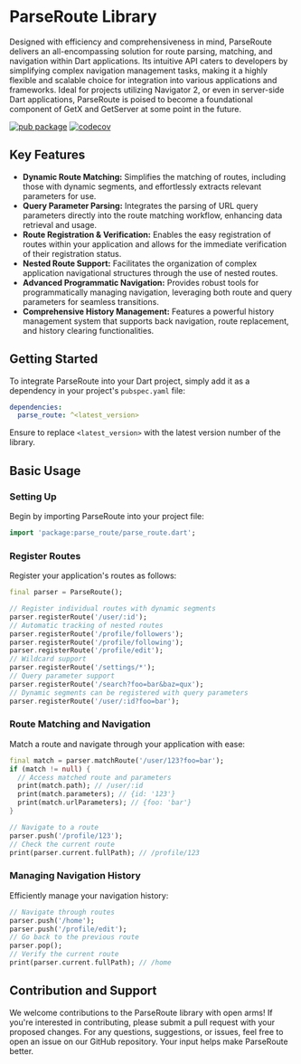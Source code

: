 # ParseRoute Library

Designed with efficiency and comprehensiveness in mind, ParseRoute delivers an all-encompassing solution for route parsing, matching, and navigation within Dart applications. Its intuitive API caters to developers by simplifying complex navigation management tasks, making it a highly flexible and scalable choice for integration into various applications and frameworks. Ideal for projects utilizing Navigator 2, or even in server-side Dart applications, ParseRoute is poised to become a foundational component of GetX and GetServer at some point in the future.

[![pub package](https://img.shields.io/pub/v/parse_route.svg?label=parse_route&color=blue)](https://pub.dev/packages/parse_route)
[![codecov](https://codecov.io/github/jonataslaw/parse-route/graph/badge.svg?token=5KP04NZWY5)](https://codecov.io/github/jonataslaw/parse-route)

## Key Features

- **Dynamic Route Matching:** Simplifies the matching of routes, including those with dynamic segments, and effortlessly extracts relevant parameters for use.
- **Query Parameter Parsing:** Integrates the parsing of URL query parameters directly into the route matching workflow, enhancing data retrieval and usage.
- **Route Registration & Verification:** Enables the easy registration of routes within your application and allows for the immediate verification of their registration status.
- **Nested Route Support:** Facilitates the organization of complex application navigational structures through the use of nested routes.
- **Advanced Programmatic Navigation:** Provides robust tools for programmatically managing navigation, leveraging both route and query parameters for seamless transitions.
- **Comprehensive History Management:** Features a powerful history management system that supports back navigation, route replacement, and history clearing functionalities.

## Getting Started

To integrate ParseRoute into your Dart project, simply add it as a dependency in your project's `pubspec.yaml` file:

```yaml
dependencies:
  parse_route: ^<latest_version>
```

Ensure to replace `<latest_version>` with the latest version number of the library.

## Basic Usage

### Setting Up

Begin by importing ParseRoute into your project file:

```dart
import 'package:parse_route/parse_route.dart';
```

### Register Routes

Register your application's routes as follows:

```dart
final parser = ParseRoute();

// Register individual routes with dynamic segments
parser.registerRoute('/user/:id');
// Automatic tracking of nested routes
parser.registerRoute('/profile/followers');
parser.registerRoute('/profile/following');
parser.registerRoute('/profile/edit');
// Wildcard support
parser.registerRoute('/settings/*');
// Query parameter support
parser.registerRoute('/search?foo=bar&baz=qux');
// Dynamic segments can be registered with query parameters
parser.registerRoute('/user/:id?foo=bar');
```

### Route Matching and Navigation

Match a route and navigate through your application with ease:

```dart
final match = parser.matchRoute('/user/123?foo=bar');
if (match != null) {
  // Access matched route and parameters
  print(match.path); // /user/:id
  print(match.parameters); // {id: '123'}
  print(match.urlParameters); // {foo: 'bar'}
}

// Navigate to a route
parser.push('/profile/123');
// Check the current route
print(parser.current.fullPath); // /profile/123
```

### Managing Navigation History

Efficiently manage your navigation history:

```dart
// Navigate through routes
parser.push('/home');
parser.push('/profile/edit');
// Go back to the previous route
parser.pop();
// Verify the current route
print(parser.current.fullPath); // /home
```

## Contribution and Support

We welcome contributions to the ParseRoute library with open arms! If you're interested in contributing, please submit a pull request with your proposed changes. For any questions, suggestions, or issues, feel free to open an issue on our GitHub repository. Your input helps make ParseRoute better.
